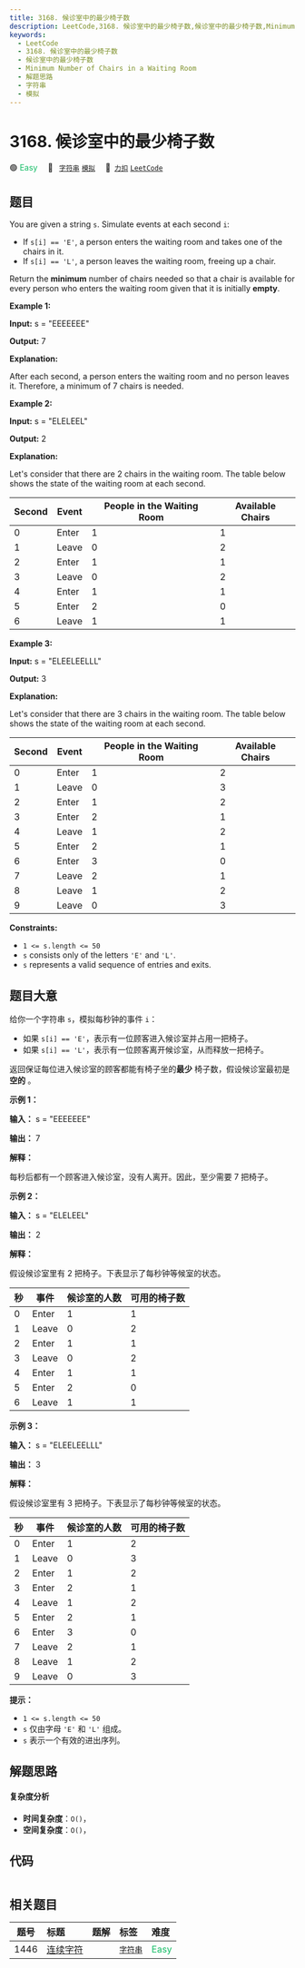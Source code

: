 ```yaml
---
title: 3168. 候诊室中的最少椅子数
description: LeetCode,3168. 候诊室中的最少椅子数,候诊室中的最少椅子数,Minimum Number of Chairs in a Waiting Room,解题思路,字符串,模拟
keywords:
  - LeetCode
  - 3168. 候诊室中的最少椅子数
  - 候诊室中的最少椅子数
  - Minimum Number of Chairs in a Waiting Room
  - 解题思路
  - 字符串
  - 模拟
---
```


# 3168. 候诊室中的最少椅子数

🟢 <font color=#15bd66>Easy</font>&emsp; 🔖&ensp; [`字符串`](/tag/string.md) [`模拟`](/tag/simulation.md)&emsp; 🔗&ensp;[`力扣`](https://leetcode.cn/problems/minimum-number-of-chairs-in-a-waiting-room) [`LeetCode`](https://leetcode.com/problems/minimum-number-of-chairs-in-a-waiting-room)

## 题目

You are given a string `s`. Simulate events at each second `i`:

  * If `s[i] == 'E'`, a person enters the waiting room and takes one of the chairs in it.
  * If `s[i] == 'L'`, a person leaves the waiting room, freeing up a chair.

Return the **minimum** number of chairs needed so that a chair is available
for every person who enters the waiting room given that it is initially
**empty**.



**Example 1:**

**Input:** s = "EEEEEEE"

**Output:** 7

**Explanation:**

After each second, a person enters the waiting room and no person leaves it.
Therefore, a minimum of 7 chairs is needed.

**Example 2:**

**Input:** s = "ELELEEL"

**Output:** 2

**Explanation:**

Let's consider that there are 2 chairs in the waiting room. The table below
shows the state of the waiting room at each second.

Second | Event | People in the Waiting Room | Available Chairs  
---|---|---|---  
0 | Enter | 1 | 1  
1 | Leave | 0 | 2  
2 | Enter | 1 | 1  
3 | Leave | 0 | 2  
4 | Enter | 1 | 1  
5 | Enter | 2 | 0  
6 | Leave | 1 | 1  
  
**Example 3:**

**Input:** s = "ELEELEELLL"

**Output:** 3

**Explanation:**

Let's consider that there are 3 chairs in the waiting room. The table below
shows the state of the waiting room at each second.

Second | Event | People in the Waiting Room | Available Chairs  
---|---|---|---  
0 | Enter | 1 | 2  
1 | Leave | 0 | 3  
2 | Enter | 1 | 2  
3 | Enter | 2 | 1  
4 | Leave | 1 | 2  
5 | Enter | 2 | 1  
6 | Enter | 3 | 0  
7 | Leave | 2 | 1  
8 | Leave | 1 | 2  
9 | Leave | 0 | 3  
  


**Constraints:**

  * `1 <= s.length <= 50`
  * `s` consists only of the letters `'E'` and `'L'`.
  * `s` represents a valid sequence of entries and exits.


## 题目大意

给你一个字符串 `s`，模拟每秒钟的事件 `i`：

  * 如果 `s[i] == 'E'`，表示有一位顾客进入候诊室并占用一把椅子。
  * 如果 `s[i] == 'L'`，表示有一位顾客离开候诊室，从而释放一把椅子。

返回保证每位进入候诊室的顾客都能有椅子坐的**最少** 椅子数，假设候诊室最初是 **空的** 。



**示例 1：**

**输入：** s = "EEEEEEE"

**输出：** 7

**解释：**

每秒后都有一个顾客进入候诊室，没有人离开。因此，至少需要 7 把椅子。

**示例 2：**

**输入：** s = "ELELEEL"

**输出：** 2

**解释：**

假设候诊室里有 2 把椅子。下表显示了每秒钟等候室的状态。

秒 | 事件 | 候诊室的人数 | 可用的椅子数  
---|---|---|---  
0 | Enter | 1 | 1  
1 | Leave | 0 | 2  
2 | Enter | 1 | 1  
3 | Leave | 0 | 2  
4 | Enter | 1 | 1  
5 | Enter | 2 | 0  
6 | Leave | 1 | 1  
  
**示例 3：**

**输入：** s = "ELEELEELLL"

**输出：** 3

**解释：**

假设候诊室里有 3 把椅子。下表显示了每秒钟等候室的状态。

秒 | 事件 | 候诊室的人数 | 可用的椅子数  
---|---|---|---  
0 | Enter | 1 | 2  
1 | Leave | 0 | 3  
2 | Enter | 1 | 2  
3 | Enter | 2 | 1  
4 | Leave | 1 | 2  
5 | Enter | 2 | 1  
6 | Enter | 3 | 0  
7 | Leave | 2 | 1  
8 | Leave | 1 | 2  
9 | Leave | 0 | 3  
  


**提示：**

  * `1 <= s.length <= 50`
  * `s` 仅由字母 `'E'` 和 `'L'` 组成。
  * `s` 表示一个有效的进出序列。


## 解题思路

#### 复杂度分析

- **时间复杂度**：`O()`，
- **空间复杂度**：`O()`，

## 代码

```javascript

```

## 相关题目

<!-- prettier-ignore -->
| 题号 | 标题 | 题解 | 标签 | 难度 |
| :------: | :------ | :------: | :------ | :------ |
| 1446 | [连续字符](https://leetcode.com/problems/consecutive-characters) |  |  [`字符串`](/tag/string.md) | <font color=#15bd66>Easy</font> |